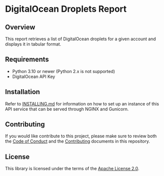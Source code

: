 # DigitalOcean Droplets Report

## Overview

This report retrieves a list of DigitalOcean droplets for a given account and displays it in tabular format.

## Requirements

- Python 3.10 or newer (Python 2.x is not supported)
- DigitalOcean API Key

## Installation

Refer to [INSTALLING.md](INSTALLING.md) for information on how to set up an instance of this API service that can be served through NGINX and Gunicorn.

## Contributing

If you would like contribute to this project, please make sure to review both the [Code of Conduct](CODE_OF_CONDUCT.md) and the [Contributing](CONTRIBUTING.md) documents in this repository.

## License

This library is licensed under the terms of the [Apache License 2.0](http://www.apache.org/licenses/LICENSE-2.0).
